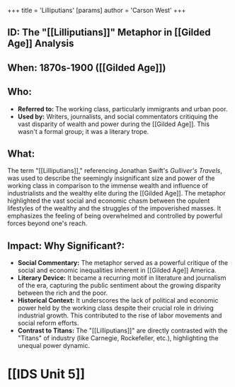 +++
 title = 'Lilliputians'
[params]
	author = 'Carson West'
+++
## ID: The "[[Lilliputians]]" Metaphor in [[Gilded Age]] Analysis

## When: 1870s-1900 ([[Gilded Age]])

## Who:
* **Referred to:**  The working class, particularly immigrants and urban poor.
* **Used by:**  Writers, journalists, and social commentators critiquing the vast disparity of wealth and power during the [[Gilded Age]].  This wasn't a formal group; it was a literary trope.

## What:
The term "[[Lilliputians]]," referencing Jonathan Swift's *Gulliver's Travels*, was used to describe the seemingly insignificant size and power of the working class in comparison to the immense wealth and influence of industrialists and the wealthy elite during the [[Gilded Age]].  The metaphor highlighted the vast social and economic chasm between the opulent lifestyles of the wealthy and the struggles of the impoverished masses.  It emphasizes the feeling of being overwhelmed and controlled by powerful forces beyond one's reach.

## Impact: Why Significant?:
* **Social Commentary:** The metaphor served as a powerful critique of the social and economic inequalities inherent in [[Gilded Age]] America.
* **Literary Device:** It became a recurring motif in literature and journalism of the era, capturing the public sentiment about the growing disparity between the rich and the poor.
* **Historical Context:**  It underscores the lack of political and economic power held by the working class despite their crucial role in driving industrial growth.  This contributed to the rise of labor movements and social reform efforts.
* **Contrast to Titans:**  The "[[Lilliputians]]" are directly contrasted with the "Titans" of industry (like Carnegie, Rockefeller, etc.), highlighting the unequal power dynamic.



# [[IDS Unit 5]]
